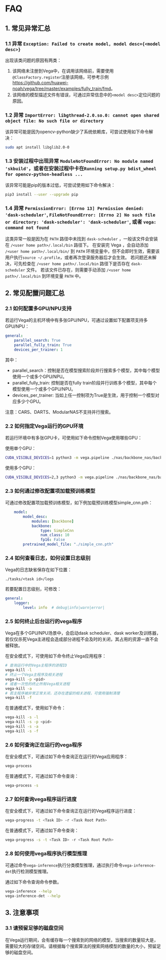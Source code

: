 # FAQ

## 1. 常见异常汇总

### 1.1 异常 `Exception: Failed to create model, model desc={<model desc>}`

出现该类问题的原因有两类：

1. 该网络未注册到Vega中，在调用该网络前，需要使用`@ClassFactory.register`注册该网络，可参考示例<https://github.com/huawei-noah/vega/tree/master/examples/fully_train/fmd>。
2. 该网络的模型描述文件有错误，可通过异常信息中的`<model desc>`定位问题的原因。

### 1.2 异常 `ImportError: libgthread-2.0.so.0: cannot open shared object file: No such file or directory`

该异常可能是因为opencv-python缺少了系统依赖库，可尝试使用如下命令解决：

```bash
sudo apt install libglib2.0-0
```

### 1.3 安装过程中出现异常 `ModuleNotFoundError: No module named 'skbuild'`，或者在安装过程中卡在`Running setup.py bdist_wheel for opencv-python-headless ...`

该异常可能是pip的版本过低，可尝试使用如下命令解决：

```bash
pip3 install --user --upgrade pip
```

### 1.4 异常 `PermissionError: [Errno 13] Permission denied: 'dask-scheduler'`, `FileNotFoundError: [Errno 2] No such file or directory: 'dask-scheduler': 'dask-scheduler'`, 或者 `vega: command not found`

这类异常一般是因为在 `PATH` 路径中未找到 `dask-scheduler` ，一般该文件会安装在 `/<user home path>/.local/bin` 路径下。
在安装完 Vega ，会自动添加 `/<user home path>/.local/bin/` 到 `PATH` 环境变量中，但不会即时生效，需要该用户执行`source ~/.profile`，或者再次登录服务器后才会生效。
若问题还未解决，可先检查在 `/<user home path>/.local/bin` 路径下是否存在 `dask-scheduler` 文件。
若该文件已存在，则需要手动添加 `/<user home path>/.local/bin` 到环境变量 `PATH` 中。

## 2. 常见配置问题汇总

### 2.1 如何配置多GPU/NPU支持

若运行Vega的主机环境中有多张GPU/NPU，可通过设置如下配置项支持多GPU/NPU：

```yaml
general:
    parallel_search: True
    parallel_fully_train: True
    devices_per_trainer: 1
```

其中：

- parallel_search：控制是否在模型搜索阶段并行搜索多个模型，其中每个模型使用一个或多个GPU/NPU。
- parallel_fully_train: 控制是否在fully train阶段并行训练多个模型，其中每个模型使用一个或多个GPU/NPU。
- devices_per_trainer: 当如上任一控制项为True是生效，用于控制一个模型对应多少个GPU。

注意：CARS、DARTS、ModularNAS不支持并行搜索。

### 2.2 如何指定Vega运行的GPU环境

若运行环境中有多张GPU卡，可使用如下命令控制Vega使用哪些GPU：

使用单个GPU：

```bash
CUDA_VISIBLE_DEVICES=1 python3 -m vega.pipeline ./nas/backbone_nas/backbone_nas.yml
```

使用多个GPU：

```bash
CUDA_VISIBLE_DEVICES=2,3 python3 -m vega.pipeline ./nas/backbone_nas/backbone_nas.yml
```

### 2.3 如何通过修改配置项加载预训练模型

可通过修改配置项加载预训练模型，如下例加载预训练模型simple_cnn.pth：

```yaml
    model:
        model_desc:
            modules: [backbone]
            backbone:
                type: SimpleCnn
                num_class: 10
                fp16: False
        pretrained_model_file: "./simple_cnn.pth"
```

### 2.4 如何查看日志，如何设置日志级别

Vega的日志缺省保存在如下位置：

```text
./tasks/<task id>/logs
```

若要配置日志级别，可修改：

```yaml
general:
    logger:
        level: info  # debug|info|warn|error|
```

### 2.5 如何终止后台运行的vega程序

Vega在多个GPU/NPU场景中，会启动dask scheduler、dask worker及训练器，若仅仅杀死Vega主进程会造成部分进程不会及时的关闭，其占用的资源一直不会被释放。

在安全模式下，可使用如下命令终止Vega应用程序：

```bash
# 查询运行中的Vega主程序的进程ID
vega-kill -l
# 终止一个Vega主程序及相关进程
vega-kill -p <pid>
# 或者一次性的终止所有Vega相关进程
vega-kill -a
# 若主程序被非常正常关闭，还存在遗留的相关进程，可使用强制清理
vega-kill -f
```

在普通模式下，使用如下命令：

```bash
vega-kill -s -l
vega-kill -s -p <pid>
vega-kill -s -a
vega-kill -s -f
```

### 2.6 如何查询正在运行的vega程序

在安全模式下，可通过如下命令查询正在运行的Vega应用程序：

```bash
vega-process
```

在普通模式下，可通过如下命令查询：

```bash
vega-process -s
```

### 2.7 如何查询vega程序运行进度

在安全模式下，可通过如下命令查询正在运行的Vega程序运行进度：

```bash
vega-progress -t <Task ID> -r <Task Root Path>
```

在普通模式下，可通过如下命令查询：

```bash
vega-progress -s -t <Task ID> -r <Task Root Path>
```

### 2.8 如何使用vega程序执行模型推理

可通过命令`vega-inference`执行分类模型推理，通过执行命令`vega-inference-det`执行检测模型推理。

通过如下命令查询命令参数。

```bash
vega-inference --help
vega-inference-det --help
```

## 3. 注意事项

### 3.1 请预留足够的磁盘空间

在Vega运行期间，会有缓存每一个搜索到的网络的模型，当搜索的数量较大是，需要较大的存储空间。请根据每个搜索算法的搜索网络模型的数量的大小，预留足够的磁盘空间。
